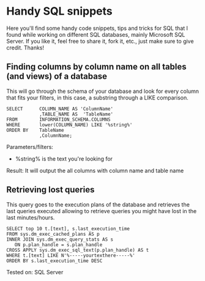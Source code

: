# Handy SQL snippets

Here you'll find some handy code snippets, tips and tricks for SQL that I found while working on different SQL databases, mainly Microsoft SQL Server.
If you like it, feel free to share it, fork it, etc., just make sure to give credit. Thanks!

## Finding columns by column name on all tables (and views) of a database

This will go through the schema of your database and look for every column that fits your filters, in this case, a substring through a LIKE comparison.
```
SELECT      COLUMN_NAME AS 'ColumnName'
            ,TABLE_NAME AS  'TableName'
FROM        INFORMATION_SCHEMA.COLUMNS
WHERE       lower(COLUMN_NAME) LIKE '%string%'
ORDER BY    TableName
            ,ColumnName;
```
Parameters/filters:  
- %string% is the text you're looking for  

Result: It will output the all columns with column name and table name

## Retrieving lost queries

This query goes to the execution plans of the database and retrieves the last queries executed allowing to retrieve queries you might have lost in the last minutes/hours.

```
SELECT top 10 t.[text], s.last_execution_time
FROM sys.dm_exec_cached_plans AS p
INNER JOIN sys.dm_exec_query_stats AS s
   ON p.plan_handle = s.plan_handle
CROSS APPLY sys.dm_exec_sql_text(p.plan_handle) AS t
WHERE t.[text] LIKE N'%-----yourtexthere-----%'
ORDER BY s.last_execution_time DESC
```
Tested on: SQL Server
